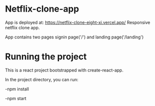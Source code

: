 # Netflix-clone-app
App is deployed at: https://netflix-clone-eight-xi.vercel.app/
Responsive netflix clone app.

App contains two pages signin page('/') and landing page('/landing')

# Running the project
This is a react project bootstrapped with create-react-app.

In the project directory, you can run:

-npm install

-npm start



